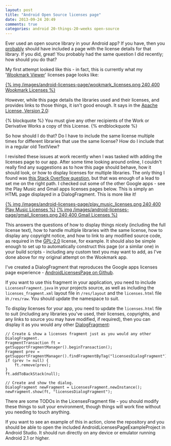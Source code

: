 ```yaml
---
layout: post
title: "Android Open Source licenses page"
date: 2013-09-24 20:49
comments: true
categories: android 20-things-20-weeks open-source
---
```


Ever used an open source library in your Android app? If you have, then you [probably](http://www.tldrlegal.com/browse) should have included a page with the license details for that library. If you did, great! You probably had the same question I did recently; how should you do that?

<!-- more -->

My first attempt looked like this - in fact, this is currently what my '[Wookmark Viewer](https://github.com/adamsp/wookmark)' licenses page looks like:

[{% img /images/android-licenses-page/wookmark_licenses.png 240 400 Wookmark Licenses %}](/images/android-licenses-page/wookmark_licenses.png)

However, while this page details the libraries used and their licenses, and provides links to those things, it isn't good enough. It says in the [Apache License, Version 2.0](http://www.apache.org/licenses/LICENSE-2.0.html):

{% blockquote %}
You must give any other recipients of the Work or Derivative Works a copy of this License.
{% endblockquote %}

So how should I do that? Do I have to include the same license multiple times for different libraries that use the same license? How do I include that in a regular old TextView?

I revisited these issues at work recently when I was tasked with adding the licenses page to our app. After some time looking around online, I couldn't really find any suggestions as to how this page should behave, how it should look, or how to display licenses for multiple libraries. The only thing I found was [this Stack Overflow question](http://stackoverflow.com/questions/11300552/license-screen-about-phone-legal-information-open-licenses-screen), but that was enough of a lead to set me on the right path. I checked out some of the other Google apps - see the Play Music and Gmail apps licenses pages below. This is simply an HTML page displayed in a DialogFragment. This is more like it!

[{% img /images/android-licenses-page/play_music_licenses.png 240 400 Play Music Licenses %}](/images/android-licenses-page/play_music_licenses.png)[{% img /images/android-licenses-page/gmail_licenses.png 240 400 Gmail Licenses %}](/images/android-licenses-page/gmail_licenses.png)

This answers the questions of how to display things nicely (including the full license text), how to handle multiple libraries with the same license, how to display any copyright notice, and how to link to any modified source code, as required in the [GPL-2.0](http://opensource.org/licenses/gpl-2.0.php) license, for example. It should also be simple enough to set up to automatically construct this page (or a similar one) in your build scripts - including any custom text you may want to add, as I've done above for my original attempt on the Wookmark app.

I've created a DialogFragment that reproduces the Google apps licenses page experience - [AndroidLicensesPage on Github](https://github.com/adamsp/AndroidLicensesPage).

If you want to use this fragment in your application, you need to include `LicensesFragment.java` in your projects source, as well as including the `licenses_fragment.xml` layout file in `/res/layout` and the `licenses.html` file in `/res/raw`. You should update the namespace to suit.

To display licenses for your app, you need to update the `licenses.html` file to suit (including any libraries you've used, their licenses, copyrights, and any links to source you may have modified, if required), then you can display it as you would any other [DialogFragment](http://developer.android.com/reference/android/app/DialogFragment.html):

```
// Create & show a licenses fragment just as you would any other DialogFragment.
FragmentTransaction ft = getSupportFragmentManager().beginTransaction();
Fragment prev = getSupportFragmentManager().findFragmentByTag("licensesDialogFragment");
if (prev != null) {
	ft.remove(prev);
}
ft.addToBackStack(null);

// Create and show the dialog.
DialogFragment newFragment = LicensesFragment.newInstance();
newFragment.show(ft, "licensesDialogFragment");
```

There are some TODOs in the LicensesFragment file - you should modify these things to suit your environment, though things will work fine without you needing to touch anything.

If you want to see an example of this in action, clone the repository and you should be able to open the included AndroidLicensesPageExampleProject in Android Studio. It should run directly on any device or emulator running Android 2.1 or higher.
